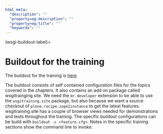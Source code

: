 ```yaml
---
html_meta:
  "description": ""
  "property=og:description": ""
  "property=og:title": ""
  "keywords": ""
---
```


(wsgi-buildout-label)=

# Buildout for the training

The buildout for the training is [here](https://github.com/collective/wsgitraining_buildout)

The buildout consists of self contained configuration files for the topics covered in the chapters.
It also contains an add on package called wsgitrainging.site.
We need the `mr.developer` extension to be able to use the `wsgitraining.site` package, but also because we want a source checkout of `plone.recipe.zope2instance` to get the latest features.
wsgitraining.site has a couple of browser views needed for demonstrations and tests throughout the training.
The specific buildout configurations can be build with `buildout -c <feature.cfg>`.
Notes in the specific training sections show the command line to invoke.
